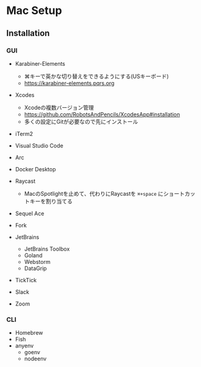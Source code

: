# Mac Setup

## Installation

### GUI

- Karabiner-Elements
  - ⌘キーで英かな切り替えをできるようにする(USキーボード)
  - https://karabiner-elements.pqrs.org

- Xcodes
  - Xcodeの複数バージョン管理
  - https://github.com/RobotsAndPencils/XcodesApp#installation
  - 多くの設定にGitが必要なので先にインストール
  
- iTerm2
- Visual Studio Code
- Arc
- Docker Desktop
- Raycast
  - MacのSpotlightを止めて、代わりにRaycastを `⌘+space` にショートカットキーを割り当てる
- Sequel Ace
- Fork
- JetBrains
  - JetBrains Toolbox
  - Goland
  - Webstorm
  - DataGrip

- TickTick
- Slack
- Zoom

### CLI
- Homebrew
- Fish
- anyenv
  - goenv
  - nodeenv
